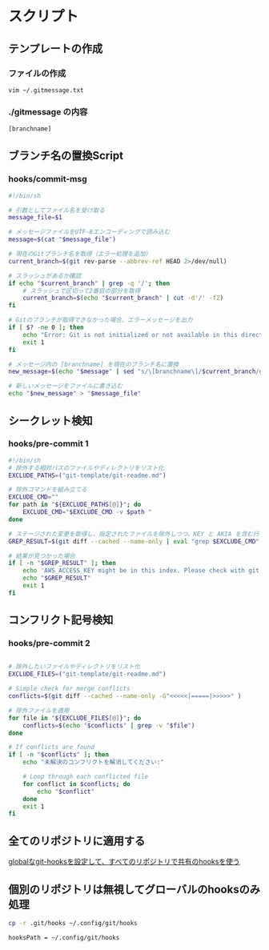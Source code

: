 # スクリプト

## テンプレートの作成

### ファイルの作成

``` vim
vim ~/.gitmessage.txt
```

### ./gitmessage の内容

```txt
[branchname]
```

## ブランチ名の置換Script

### hooks/commit-msg

```sh
#!/bin/sh

# 引数としてファイル名を受け取る
message_file=$1

# メッセージファイルをUTF-8エンコーディングで読み込む
message=$(cat "$message_file")

# 現在のGitブランチ名を取得（エラー処理を追加）
current_branch=$(git rev-parse --abbrev-ref HEAD 2>/dev/null)

# スラッシュがあるか確認
if echo "$current_branch" | grep -q '/'; then
    # スラッシュで区切って2番目の部分を取得
    current_branch=$(echo "$current_branch" | cut -d'/' -f2)
fi

# Gitのブランチが取得できなかった場合、エラーメッセージを出力
if [ $? -ne 0 ]; then
    echo "Error: Git is not initialized or not available in this directory."
    exit 1
fi

# メッセージ内の [branchname] を現在のブランチ名に置換
new_message=$(echo "$message" | sed "s/\[branchname\]/$current_branch/g")

# 新しいメッセージをファイルに書き込む
echo "$new_message" > "$message_file"
```

## シークレット検知

### hooks/pre-commit 1

```sh
#!/bin/sh
# 除外する相対パスのファイルやディレクトリをリスト化
EXCLUDE_PATHS=("git-template/git-readme.md")

# 除外コマンドを組み立てる
EXCLUDE_CMD=""
for path in "${EXCLUDE_PATHS[@]}"; do
    EXCLUDE_CMD="$EXCLUDE_CMD -v $path "
done

# ステージされた変更を取得し、指定されたファイルを除外しつつ、KEY と AKIA を含む行を検索
GREP_RESULT=$(git diff --cached --name-only | eval "grep $EXCLUDE_CMD" | xargs -I {} git diff --cached {} | grep KEY | grep AKIA)

# 結果が見つかった場合
if [ -n "$GREP_RESULT" ]; then
    echo 'AWS_ACCESS_KEY might be in this index. Please check with git diff --cached'
    echo "$GREP_RESULT"
    exit 1
fi
```

## コンフリクト記号検知

### hooks/pre-commit 2

```sh

# 除外したいファイルやディレクトリをリスト化
EXCLUDE_FILES=("git-template/git-readme.md")

# Simple check for merge conflicts
conflicts=$(git diff --cached --name-only -G"<<<<<|=====|>>>>>" )

# 除外ファイルを適用
for file in "${EXCLUDE_FILES[@]}"; do
    conflicts=$(echo "$conflicts" | grep -v "$file")
done

# If conflicts are found
if [ -n "$conflicts" ]; then
    echo "未解決のコンフリクトを解消してください:"

    # Loop through each conflicted file
    for conflict in $conflicts; do
        echo "$conflict"
    done
    exit 1
fi
```

## 全てのリポジトリに適用する

[globalなgit-hooksを設定して、すべてのリポジトリで共有のhooksを使う](https://qiita.com/ik-fib/items/55edad2e5f5f06b3ddd1)


## 個別のリポジトリは無視してグローバルのhooksのみ処理

```sh
cp -r .git/hooks ~/.config/git/hooks
```

```gitconfig
hooksPath = ~/.config/git/hooks
```
